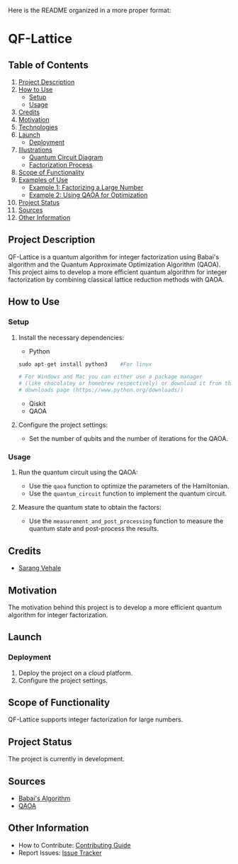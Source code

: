 Here is the README organized in a more proper format:

# QF-Lattice

## Table of Contents
1. [Project Description](#project-description)
2. [How to Use](#how-to-use)
   - [Setup](#setup)
   - [Usage](#usage)
3. [Credits](#credits)
4. [Motivation](#motivation)
5. [Technologies](#technologies)
6. [Launch](#launch)
   - [Deployment](#deployment)
7. [Illustrations](#illustrations)
   - [Quantum Circuit Diagram](#quantum-circuit-diagram)
   - [Factorization Process](#factorization-process)
8. [Scope of Functionality](#scope-of-functionality)
9. [Examples of Use](#examples-of-use)
   - [Example 1: Factorizing a Large Number](#example-1-factorizing-a-large-number)
   - [Example 2: Using QAOA for Optimization](#example-2-using-qaoa-for-optimization)
10. [Project Status](#project-status)
11. [Sources](#sources)
12. [Other Information](#other-information)

## Project Description
QF-Lattice is a quantum algorithm for integer factorization using Babai's algorithm and the Quantum Approximate Optimization Algorithm (QAOA). This project aims to develop a more efficient quantum algorithm for integer factorization by combining classical lattice reduction methods with QAOA.

## How to Use
### Setup
1. Install the necessary dependencies:
   - Python
    ```python
    sudo apt-get install python3    #For linux

    # For Windows and Mac you can either use a package manager 
    # (like chocolatey or homebrew respectively) or download it from the official python 
    # downloads page (https://www.python.org/downloads/) 
    ```
   - Qiskit
   - QAOA

2. Configure the project settings:
   - Set the number of qubits and the number of iterations for the QAOA.

### Usage
1. Run the quantum circuit using the QAOA:
   - Use the `qaoa` function to optimize the parameters of the Hamiltonian.
   - Use the `quantum_circuit` function to implement the quantum circuit.

2. Measure the quantum state to obtain the factors:
   - Use the `measurement_and_post_processing` function to measure the quantum state and post-process the results.

## Credits
- [Sarang Vehale](https://github.com/extrastufff054/CDAC)

## Motivation
The motivation behind this project is to develop a more efficient quantum algorithm for integer factorization.

## Launch
### Deployment
1. Deploy the project on a cloud platform.
2. Configure the project settings.

## Scope of Functionality
QF-Lattice supports integer factorization for large numbers.

## Project Status
The project is currently in development.

## Sources
- [Babai's Algorithm](https://en.wikipedia.org/wiki/Babai's_nearest_plane_algorithm)
- [QAOA](https://en.wikipedia.org/wiki/Quantum_Approximate_Optimization_Algorithm)

## Other Information
- How to Contribute: [Contributing Guide](https://github.com/your-username/QF-Lattice/blob/master/CONTRIBUTING.md)
- Report Issues: [Issue Tracker](https://github.com/extrastufff054/QF_Lattice/issues)

